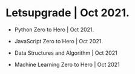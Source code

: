 # Letsupgrade | Oct 2021. 


- Python Zero to Hero | Oct 2021.

- JavaScript Zero to Hero | Oct 2021.

- Data Structures and Algorithm | Oct 2021

- Machine Learning Zero to Hero | Oct 2021
